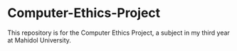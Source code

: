 # Computer-Ethics-Project
This repository is for the Computer Ethics Project, a subject in my third year at Mahidol University. 
